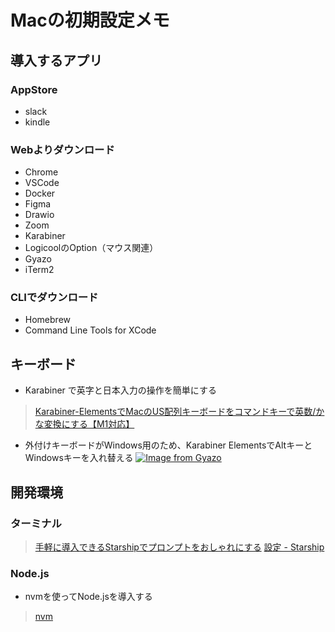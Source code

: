 # Macの初期設定メモ
## 導入するアプリ
### AppStore
- slack
- kindle
### Webよりダウンロード
- Chrome
- VSCode
- Docker
- Figma
- Drawio
- Zoom
- Karabiner
- LogicoolのOption（マウス関連）
- Gyazo
- iTerm2
### CLIでダウンロード
- Homebrew
- Command Line Tools for XCode

## キーボード
- Karabiner で英字と日本入力の操作を簡単にする
> [Karabiner-ElementsでMacのUS配列キーボードをコマンドキーで英数/かな変換にする【M1対応】](https://misc-log.com/karabiner-elements/)

- 外付けキーボードがWindows用のため、Karabiner ElementsでAltキーとWindowsキーを入れ替える
[![Image from Gyazo](https://i.gyazo.com/12b80d7850be7d408b7bc5a22748a03e.png)](https://gyazo.com/12b80d7850be7d408b7bc5a22748a03e)

## 開発環境
### ターミナル
> [手軽に導入できるStarshipでプロンプトをおしゃれにする](https://dev.classmethod.jp/articles/customize-prompt-with-starship/)
> [設定 - Starship](https://starship.rs/ja-jp/config/)

### Node.js
- nvmを使ってNode.jsを導入する
> [nvm](https://github.com/nvm-sh/nvm)